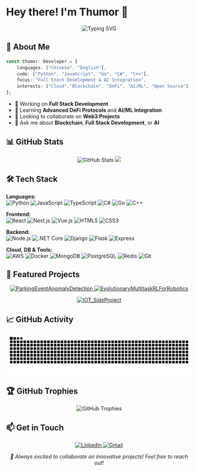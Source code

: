 # Hey there! I'm Thumor 👋
<div align="center">
  <img src="https://readme-typing-svg.herokuapp.com?font=Fira+Code&size=18&pause=1000&color=2196F3&center=true&vCenter=true&width=600&lines=Full+Stack+Developer+%7C+AI+Integration+Specialist" alt="Typing SVG" />
</div>

## 🚀 About Me
```typescript
const thumor: Developer = {
    languages: ["Chinese", "English"],
    code: ["Python", "JavaScript", "Go", "C#", "C++"],
    focus: "Full Stack Development & AI Integration",
    interests: ["Cloud","Blockchain", "DeFi", "AI/ML", "Open Source"]
};
```

- 🔭 Working on **Full Stack Development**
- 🌱 Learning **Advanced DeFi Protocols** and **AI/ML Integration**
- 👯 Looking to collaborate on **Web3 Projects**
- 💬 Ask me about **Blockchain**, **Full Stack Development**, or **AI**

## 📊 GitHub Stats
<div align="center">
  <img src="https://github-readme-stats.vercel.app/api?username=thumor&show_icons=true&theme=dark&hide_border=true" alt="GitHub Stats" />
  <img src="https://github-readme-stats.vercel.app/api/top-langs/?username=thumor&layout=compact&theme=dark&hide_border=true" />
</div>

## 🛠️ Tech Stack

<p align="left">
  <strong>Languages:</strong><br>
  <img src="https://img.shields.io/badge/Python-3776AB?style=for-the-badge&logo=python&logoColor=white" alt="Python">
  <img src="https://img.shields.io/badge/JavaScript-F7DF1E?style=for-the-badge&logo=javascript&logoColor=black" alt="JavaScript">
  <img src="https://img.shields.io/badge/TypeScript-3178C6?style=for-the-badge&logo=typescript&logoColor=white" alt="TypeScript">
  <img src="https://img.shields.io/badge/C%23-239120?style=for-the-badge&logo=csharp&logoColor=white" alt="C#">
  <img src="https://img.shields.io/badge/Go-00ADD8?style=for-the-badge&logo=go&logoColor=white" alt="Go">
  <img src="https://img.shields.io/badge/C%2B%2B-00599C?style=for-the-badge&logo=cplusplus&logoColor=white" alt="C++">
</p>

<p align="left">
  <strong>Frontend:</strong><br>
  <img src="https://img.shields.io/badge/React-20232A?style=for-the-badge&logo=react&logoColor=61DAFB" alt="React">
  <img src="https://img.shields.io/badge/Next.js-000000?style=for-the-badge&logo=nextdotjs&logoColor=white" alt="Next.js">
  <img src="https://img.shields.io/badge/Vue.js-4FC08D?style=for-the-badge&logo=vuedotjs&logoColor=white" alt="Vue.js">
  <img src="https://img.shields.io/badge/HTML5-E34F26?style=for-the-badge&logo=html5&logoColor=white" alt="HTML5">
  <img src="https://img.shields.io/badge/CSS3-1572B6?style=for-the-badge&logo=css3&logoColor=white" alt="CSS3">
</p>

<p align="left">
  <strong>Backend:</strong><br>
  <img src="https://img.shields.io/badge/Node.js-339933?style=for-the-badge&logo=nodedotjs&logoColor=white" alt="Node.js">
  <img src="https://img.shields.io/badge/.NET_Core-512BD4?style=for-the-badge&logo=dotnet&logoColor=white" alt=".NET Core">
  <img src="https://img.shields.io/badge/Django-092E20?style=for-the-badge&logo=django&logoColor=white" alt="Django">
  <img src="https://img.shields.io/badge/Flask-000000?style=for-the-badge&logo=flask&logoColor=white" alt="Flask">
  <img src="https://img.shields.io/badge/Express-000000?style=for-the-badge&logo=express&logoColor=white" alt="Express">
</p>

<p align="left">
  <strong>Cloud, DB & Tools:</strong><br>
  <img src="https://img.shields.io/badge/Amazon_AWS-232F3E?style=for-the-badge&logo=amazonaws&logoColor=white" alt="AWS">
  <img src="https://img.shields.io/badge/Docker-2496ED?style=for-the-badge&logo=docker&logoColor=white" alt="Docker">
  <img src="https://img.shields.io/badge/MongoDB-47A248?style=for-the-badge&logo=mongodb&logoColor=white" alt="MongoDB">
  <img src="https://img.shields.io/badge/PostgreSQL-4169E1?style=for-the-badge&logo=postgresql&logoColor=white" alt="PostgreSQL">
  <img src="https://img.shields.io/badge/Redis-DC382D?style=for-the-badge&logo=redis&logoColor=white" alt="Redis">
  <img src="https://img.shields.io/badge/Git-F05032?style=for-the-badge&logo=git&logoColor=white" alt="Git">
</p>

## 🚀 Featured Projects
<p align="center">
  <a href="https://github.com/thumor/ParkingEventAnomalyDetection">
    <img src="https://github-readme-stats.vercel.app/api/pin/?username=thumor&repo=ParkingEventAnomalyDetection&theme=dark&hide_border=true" alt="ParkingEventAnomalyDetection">
  </a>
  <a href="https://github.com/thumor/EvolutionaryMultitaskRLForRobotics">
    <img src="https://github-readme-stats.vercel.app/api/pin/?username=thumor&repo=EvolutionaryMultitaskRLForRobotics&theme=dark&hide_border=true" alt="EvolutionaryMultitaskRLForRobotics">
  </a>
</p>
<p align="center">
  <a href="https://github.com/thumor/IOT_SideProject">
    <img src="https://github-readme-stats.vercel.app/api/pin/?username=thumor&repo=IOT_SideProject&theme=dark&hide_border=true" alt="IOT_SideProject">
  </a>
</p>

## 📈 GitHub Activity
<div align="center">
  <img src="https://raw.githubusercontent.com/thumor/thumor/output/snake.svg" alt="Snake animation" />
</div>

## 🏆 GitHub Trophies
<p align="center">
  <img src="https://github-profile-trophy.vercel.app/?username=thumor&theme=darkhub&no-frame=true&no-bg=true&margin-w=15&margin-h=15" alt="GitHub Trophies" />
</p>

## 📫 Get in Touch
<p align="center">
  <a href="https://www.linkedin.com/in/cheng-han-yeh-380442300/" target="_blank">
    <img src="https://img.shields.io/badge/LinkedIn-0A66C2?style=for-the-badge&logo=linkedin&logoColor=white" alt="LinkedIn">
  </a>
<!--  <a href="https://your-portfolio-website.com" target="_blank">
    <img src="https://img.shields.io/badge/Portfolio-333333?style=for-the-badge&logo=react&logoColor=61DAFB" alt="Portfolio">
  </a>-->
  <a href="mailto:thumorr@gmail.com" target="_blank">
    <img src="https://img.shields.io/badge/Gmail-D14836?style=for-the-badge&logo=gmail&logoColor=white" alt="Gmail">
  </a>
</p>
<div align="center">
  <i>🌟 Always excited to collaborate on innovative projects! Feel free to reach out!</i>
</div>